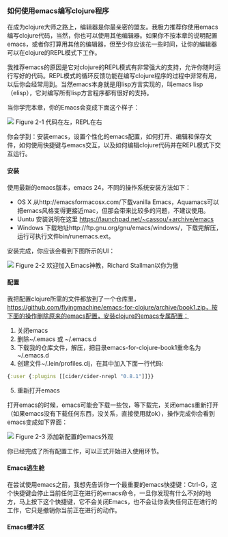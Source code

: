 
### 如何使用emacs编写clojure程序 ###

在成为clojure大师之路上，编辑器是你最亲密的盟友。我极力推荐你使用emacs编写clojure代码，当然，你也可以使用其他编辑器。如果你不按本章的说明配置emacs，或者你打算用其他的编辑器，但至少你应该花一些时间，让你的编辑器可以在clojure的REPL模式下工作。

我推荐emacs的原因是它对clojure的REPL模式有非常强大的支持，允许你随时运行写好的代码。REPL模式的循环反馈功能在编写clojure程序的过程中非常有用，以后你会经常用到。当然emacs本身就是用lisp方言实现的，叫emacs lisp（elisp），它对编写所有lisp方言程序都有很好的支持。

当你学完本章，你的Emacs会变成下面这个样子：

![](http://www.braveclojure.com/assets/images/cftbat/basic-emacs/emacs-final.png)
Figure 2-1 代码在左，REPL在右

你会学到：安装emacs，设置个性化的emacs配置，如何打开、编辑和保存文件，如何使用快捷键与emacs交互，以及如何编辑clojure代码并在REPL模式下交互运行。

#### 安装 ####

使用最新的emacs版本，emacs 24，不同的操作系统安装方法如下：

* OS X  从http://emacsformacosx.com/下载vanilla Emacs，Aquamacs可以把emacs风格变得更接近mac，但那会带来比较多的问题，不建议使用。
* Uuntu 安装说明在这里 https://launchpad.net/~cassou/+archive/emacs
* Windows 下载地址http://ftp.gnu.org/gnu/emacs/windows/，下载完解压，运行可执行文件bin/runemacs.ext。

安装完成，你应该会看到下图所示的UI：

![](http://www.braveclojure.com/assets/images/cftbat/basic-emacs/emacs-fresh.png)
Figure 2-2 欢迎加入Emacs神教，Richard Stallman以你为傲

#### 配置 ####

我把配置clojure所需的文件都放到了一个仓库里，https://github.com/flyingmachine/emacs-for-clojure/archive/book1.zip，按下面的操作删除原来的emacs配置，安装clojure的emacs专属配置：

1. 关闭emacs
2. 删除~/.emacs 或 ~/.emacs.d 
3. 下载我的仓库文件，解压，把目录emacs-for-clojure-book1重命名为~/.emacs.d
4. 创建文件~/.lein/profiles.clj，在其中加入下面一行代码:

```clojure
{:user {:plugins [[cider/cider-nrepl "0.8.1"]]}} 
```

5. 重新打开emacs

打开emacs的时候，emacs可能会下载一些包，等下载完，关闭emacs重新打开（如果emacs没有下载任何东西，没关系，直接使用就ok），操作完成你会看到emacs变成如下界面：

![](http://www.braveclojure.com/assets/images/cftbat/basic-emacs/emacs-configged.png)
Figure 2-3 添加新配置的emacs外观

你已经完成了所有配置工作，可以正式开始进入使用环节。

#### Emacs逃生舱 ####

在尝试使用emacs之前，我想先告诉你一个最重要的emacs快捷键：Ctrl-G，这个快捷键会停止当前任何正在进行的emacs命令，一旦你发现有什么不对的地方，马上按下这个快捷键，它不会关闭Emacs，也不会让你丢失任何正在进行的工作，它只是撤销你当前正在进行的动作。

#### Emacs缓冲区 ####


